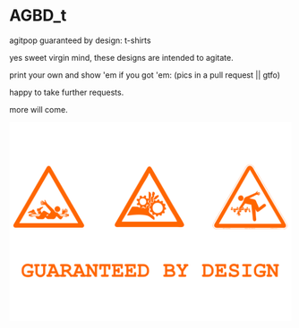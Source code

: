# AGBD_t
agitpop guaranteed by design: t-shirts

yes sweet virgin mind, these designs are intended to agitate.

print your own and show 'em if you got 'em: (pics in a pull request || gtfo)

happy to take further requests.

more will come.

![guaranteed by design](gbd_mono_orange.png)

